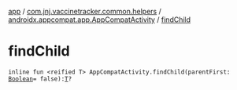 [app](../../index.md) / [com.jnj.vaccinetracker.common.helpers](../index.md) / [androidx.appcompat.app.AppCompatActivity](index.md) / [findChild](./find-child.md)

# findChild

`inline fun <reified T> AppCompatActivity.findChild(parentFirst: `[`Boolean`](https://kotlinlang.org/api/latest/jvm/stdlib/kotlin/-boolean/index.html)` = false): `[`T`](find-child.md#T)`?`